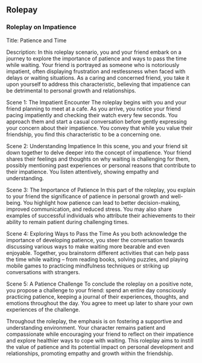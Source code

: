 ## Rolepay

### Roleplay on Impatience 

Title: Patience and Time

Description: In this roleplay scenario, you and your friend embark on a journey to explore the importance of patience and ways to pass the time while waiting. Your friend is portrayed as someone who is notoriously impatient, often displaying frustration and restlessness when faced with delays or waiting situations. As a caring and concerned friend, you take it upon yourself to address this characteristic, believing that impatience can be detrimental to personal growth and relationships.

Scene 1: The Impatient Encounter The roleplay begins with you and your friend planning to meet at a cafe. As you arrive, you notice your friend pacing impatiently and checking their watch every few seconds. You approach them and start a casual conversation before gently expressing your concern about their impatience. You convey that while you value their friendship, you find this characteristic to be a concerning one.

Scene 2: Understanding Impatience In this scene, you and your friend sit down together to delve deeper into the concept of impatience. Your friend shares their feelings and thoughts on why waiting is challenging for them, possibly mentioning past experiences or personal reasons that contribute to their impatience. You listen attentively, showing empathy and understanding.

Scene 3: The Importance of Patience In this part of the roleplay, you explain to your friend the significance of patience in personal growth and well-being. You highlight how patience can lead to better decision-making, improved communication, and reduced stress. You may also share examples of successful individuals who attribute their achievements to their ability to remain patient during challenging times.

Scene 4: Exploring Ways to Pass the Time As you both acknowledge the importance of developing patience, you steer the conversation towards discussing various ways to make waiting more bearable and even enjoyable. Together, you brainstorm different activities that can help pass the time while waiting – from reading books, solving puzzles, and playing mobile games to practicing mindfulness techniques or striking up conversations with strangers.

Scene 5: A Patience Challenge To conclude the roleplay on a positive note, you propose a challenge to your friend: spend an entire day consciously practicing patience, keeping a journal of their experiences, thoughts, and emotions throughout the day. You agree to meet up later to share your own experiences of the challenge.

Throughout the roleplay, the emphasis is on fostering a supportive and understanding environment. Your character remains patient and compassionate while encouraging your friend to reflect on their impatience and explore healthier ways to cope with waiting. This roleplay aims to instill the value of patience and its potential impact on personal development and relationships, promoting empathy and growth within the friendship.

